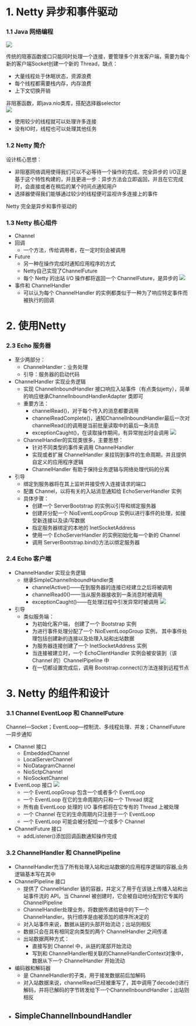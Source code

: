 # 1. Netty 异步和事件驱动

### 1.1 Java 网络编程
![](1-1.jpg)		

传统的阻塞函数接口只能同时处理一个连接，要管理多个并发客户端，需要为每个新的客户端Socket创建一个新的 Thread，缺点：
- 大量线程处于休眠状态，资源浪费
- 每个线程都需要栈内存，内存浪费
- 上下文切换开销

非阻塞函数，即java.nio类库，搭配选择器selector 		
![](1-2.jpg)
- 使用较少的线程就可以处理许多连接
- 没有IO时，线程也可以处理其他任务

### 1.2 Netty 简介
设计核心思想：
- 非阻塞网络调用使得我们可以不必等待一个操作的完成。完全异步的 I/O正是基于这个特性构建的，并且更进一步：异步方法会立即返回，并且在它完成时，会直接或者在稍后的某个时间点通知用户
- 选择器使得我们能够通过较少的线程便可监视许多连接上的事件

Netty 完全是异步和事件驱动的

### 1.3 Netty 核心组件

- Channel
- 回调
	- 一个方法，传给调用者，在一定时刻会被调用
- Future
	- 另一种在操作完成时通知应用程序的方式
	- Netty自己实现了ChannelFuture
	- 每个 Netty 的出站 I/O 操作都将返回一个 ChannelFuture，是异步的
	![](1-3.jpg)
- 事件和 ChannelHandler
	- 可以认为每个 ChannelHandler 的实例都类似于一种为了响应特定事件而被执行的回调

# 2. 使用Netty

### 2.3 Echo 服务器
- 至少两部分：
	- ChannelHandler：业务处理
	- 引导：服务器的启动代码
- ChannelHandler 实现业务逻辑
	- 实现 ChannelInboundHandler 接口响应入站事件（有点类似jetty），简单的响应继承ChannelInboundHandlerAdapter 类即可
	- 重要方法：
		- channelRead()，对于每个传入的消息都要调用
		- channelReadComplete()，通知ChannelInboundHandler最后一次对channelRead()的调用是当前批量读取中的最后一条消息
		- exceptionCaught()，在读取操作期间，有异常抛出时会调用
		![](2-1.jpg)
	- ChannelHandler的实现类很多，主要思想：
		- 针对不同类型的事件来调用 ChannelHandler
		- 实现或者扩展 ChannelHandler 来挂钩到事件的生命周期，并且提供自定义的应用程序逻辑
		- ChannelHandler 有助于保持业务逻辑与网络处理代码的分离
- 引导
	- 绑定到服务器将在其上监听并接受传入连接请求的端口
	- 配置 Channel，以将有关的入站消息通知给 EchoServerHandler 实例
	- 具体步骤：
		- 创建一个 ServerBootstrap 的实例以引导和绑定服务器
		- 创建并分配一个 NioEventLoopGroup 实例以进行事件的处理，如接受新连接以及读/写数据
		- 指定服务器绑定的本地的 InetSocketAddress
		- 使用一个 EchoServerHandler 的实例初始化每一个新的 Channel
		- 调用 ServerBootstrap.bind()方法以绑定服务器

### 2.4 Echo 客户端

- ChannelHandler 实现业务逻辑
	- 继承SimpleChannelInboundHandler类
		- channelActive()——在到服务器的连接已经建立之后将被调用
		- channelRead0()——当从服务器接收到一条消息时被调用
		- exceptionCaught()——在处理过程中引发异常时被调用
		![](2-2.jpg)
- 引导
	- 类似服务端：
		- 为初始化客户端， 创建了一个 Bootstrap 实例
		- 为进行事件处理分配了一个 NioEventLoopGroup 实例， 其中事件处理包括创建新的连接以及处理入站和出站数据
		- 为服务器连接创建了一个 InetSocketAddress 实例
		- 当连接被建立时，一个 EchoClientHandler 实例会被安装到（该 Channel 的）ChannelPipeline 中
		- 在一切都设置完成后，调用 Bootstrap.connect()方法连接到远程节点

# 3. Netty 的组件和设计

### 3.1 Channel EventLoop 和 ChannelFuture

Channel—Socket；EventLoop—控制流、多线程处理、并发；ChannelFuture—异步通知

- Channel 接口
	- EmbeddedChannel
	- LocalServerChannel
	- NioDatagramChannel
	- NioSctpChannel
	- NioSocketChannel
- EventLoop 接口
	![](3-1.jpg)
	- 一个 EventLoopGroup 包含一个或者多个 EventLoop
	- 一个 EventLoop 在它的生命周期内只和一个 Thread 绑定
	- 所有由 EventLoop 处理的 I/O 事件都将在它专有的 Thread 上被处理
	- 一个 Channel 在它的生命周期内只注册于一个 EventLoop
	- 一个 EventLoop 可能会被分配给一个或多个 Channel
- ChannelFuture 接口
	- addListener()添加回调函数通知操作完成 

### 3.2 ChannelHandler 和 ChannelPipeline

- ChannelHandler充当了所有处理入站和出站数据的应用程序逻辑的容器,业务逻辑基本写在其中
- ChannelPipeline 接口
	- 提供了 ChannelHandler 链的容器，并定义了用于在该链上传播入站和出站事件流的 API。当 Channel 被创建时，它会被自动地分配到它专属的 ChannelPipeline
	- ChannelHandler处理业务，将数据传递给链中的下一个 ChannelHandler。执行顺序是由被添加的顺序所决定的
	- 对入站事件来说，数据从链的头部开始流动；出站则相反
	- 数据只会在具有相同定向类型的两个 ChannelHandler 之间传递
	- 出站数据两种方式：
		- 直接写到 Channel 中，从链的尾部开始流动
		- 写到和 ChannelHandler相关联的ChannelHandlerContext对象中，数据从下一个 ChannelHandler 开始流动
- 编码器和解码器
	- 是	ChannelHandler的子类，用于接发数据前后加解码
	- 对入站数据来说，channelRead已经被重写了，其中调用了decode()进行解码，并将已解码的字节转发给下一个ChannelInboundHandler；出站则相反
- SimpleChannelInboundHandler
	-  